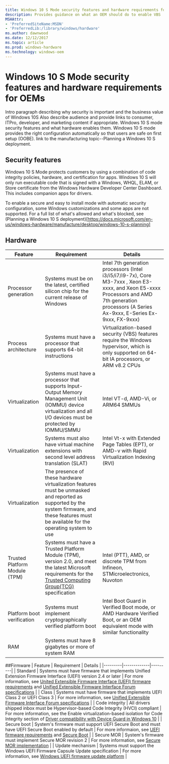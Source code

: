 ```yaml
---
title: Windows 10 S Mode security features and hardware requirements for OEMs
description: Provides guidance on what an OEM should do to enable VBS
MSHAttr:
- 'PreferredSiteName:MSDN'
- 'PreferredLib:/library/windows/hardware'
ms.author: dawnwood
ms.date: 12/12/2017
ms.topic: article
ms.prod: windows-hardware
ms.technology: windows-oem
---
```


# Windows 10 S Mode security features and hardware requirements for OEMs
Intro paragraph describing why security is important and the business value of Windows 10S
Also describe audience and provide links to consumer, ITPro, developer, and marketing content if appropriate. Windows 10 S mode security features and what hardware enables them. Windows 10 S mode provides the right configuration automatically so that users are safe on first setup (OOBE).
link to the manufacturing topic--Planning a Windows 10 S deployment.

## Security features 
Windows 10 S Mode protects customers by using a combination of code integrity policies,  hardware, and certification for apps. Windows 10 S will only run executable code that is signed with a Windows, WHQL, ELAM, or Store certificate from the Windows Hardware Developer Center Dashboard. This includes companion apps for drivers.

To enable a secure and easy to install mode with automatic security configuration, some Windows customizations and some apps are not supported. For a full list of what's allowed and what's blocked, see (Planning a Windows 10 S deployment)[https://docs.microsoft.com/en-us/windows-hardware/manufacture/desktop/windows-10-s-planning]



## Hardware

| Feature | Requirement | Details |
|---------|------------|----------|
| Processor generation | Systems must be on the latest, certified silicon chip for the current release of Windows | Intel 7th generation processors (Intel i3/i5/i7/i9-7x), Core M3-7xxx , Xeon E3-xxxx, and Xeon E5-xxxx Processors and AMD 7th generation processors (A Series Ax-9xxx, E-Series Ex-9xxx, FX-9xxx)|
| Process architecture | Systems must have a processor that supports 64-bit instructions | Virtualization-based security (VBS) features require the Windows hypervisor, which is only supported on 64-bit IA processors, or ARM v8.2 CPUs |
| Virtualization | Systems must have a processor that supports Input-Output Memory Management Unit (IOMMU) device virtualization and all I/O devices must be protected by IOMMU/SMMU | Intel VT-d, AMD-Vi, or ARM64 SMMUs |
| Virtualization | Systems must also have virtual machine extensions with second level address translation (SLAT) | Intel Vt-x with Extended Page Tables (EPT), or AMD-v with Rapid Virtualization Indexing (RVI) |
| Virtualization | The presence of these hardware virtualization features must be unmasked and reported as supported by the system firmware, and these features must be available for the operating system to use ||
| Trusted Platform Module (TPM) | Systems must have a Trusted Platform Module (TPM), version 2.0, and meet the latest Microsoft requirements for the [Trusted Computing Group(TCG)](https://trustedcomputinggroup.org/) specification  | Intel (PTT), AMD, or discrete TPM from Infineon, STMicroelectronics, Nuvoton |
| Platform boot verification | Systems must implement cryptographically verified platform boot | Intel Boot Guard in Verified Boot mode, or AMD Hardware Verified Boot, or an OEM equivalent mode with similar functionality |
| RAM | Systems must have 8 gigabytes or more of system RAM |   |

##Firmware
| Feature | Requirement | Details |
|---------|-------------|---------|
| Standard | Systems must have firmware that implements Unified Extension Firmware Interface (UEFI) version 2.4 or later | For more information, see [United Extensible Firmware Interface (UEFI) firmware requirements](OEM-UEFI.md) and [Unified Extensible Firmware Interface Forum specifications](http://uefi.org/specifications) |
| Class | Systems must have firmware that implements UEFI Class 2 or UEFI Class 3 | For more information, see [Unified Extensible Firmware Interface Forum specifications](http://uefi.org/specifications) |
| Code integrity | All drivers shipped inbox must be Hypervisor-based Code Integrity (HVCI) compliant | For more information, see the Enable virtualization-based isolation for Code Integrity section of [Driver compatibility with Device Guard in Windows 10](https://blogs.msdn.microsoft.com/windows_hardware_certification/2015/05/22/driver-compatibility-with-device-guard-in-windows-10/) |
| Secure boot | System's firmware must support UEFI Secure Boot and must have UEFI Secure Boot enabled by default | For more informaion, see [UEFI firmware requirements](OEM-UEFI.md) and [Secure Boot](OEM-secure-boot.md) |
| Secure MOR | System's firmware must implement Secure MOR revision 2 | For more information, see [Secure MOR implementation](https://docs.microsoft.com/en-us/windows-hardware/drivers/bringup/device-guard-requirements) |
| Update mechanism | Systems must support the Windows UEFI Firmware Capsule Update specification | For more information, see [Windows UEFI firmware update platform](https://docs.microsoft.com/en-us/windows-hardware/drivers/bringup/windows-uefi-firmware-update-platform) |


